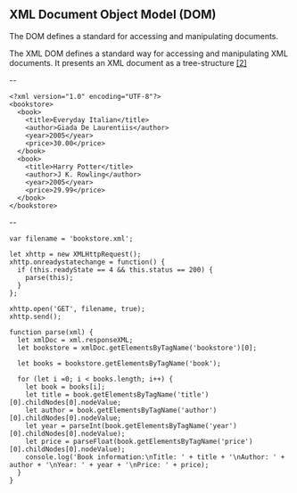 ## XML Document Object Model (DOM)

The DOM defines a standard for accessing and manipulating documents.

The XML DOM defines a standard way for accessing and manipulating XML documents. It presents an XML document as a tree-structure [\[2\]](https://www.w3schools.com/xml/xml_dom.asp)

--

```
<?xml version="1.0" encoding="UTF-8"?>
<bookstore>
  <book>
    <title>Everyday Italian</title>
    <author>Giada De Laurentiis</author>
    <year>2005</year>
    <price>30.00</price>
  </book>
  <book>
    <title>Harry Potter</title>
    <author>J K. Rowling</author>
    <year>2005</year>
    <price>29.99</price>
  </book>
</bookstore>
```

--

```
var filename = 'bookstore.xml';

let xhttp = new XMLHttpRequest();
xhttp.onreadystatechange = function() {
  if (this.readyState == 4 && this.status == 200) {
    parse(this);
  }
};

xhttp.open('GET', filename, true);
xhttp.send();

function parse(xml) {
  let xmlDoc = xml.responseXML;
  let bookstore = xmlDoc.getElementsByTagName('bookstore')[0];

  let books = bookstore.getElementsByTagName('book');

  for (let i =0; i < books.length; i++) {
    let book = books[i];
    let title = book.getElementsByTagName('title')[0].childNodes[0].nodeValue;
    let author = book.getElementsByTagName('author')[0].childNodes[0].nodeValue;
    let year = parseInt(book.getElementsByTagName('year')[0].childNodes[0].nodeValue);
    let price = parseFloat(book.getElementsByTagName('price')[0].childNodes[0].nodeValue);
    console.log('Book information:\nTitle: ' + title + '\nAuthor: ' + author + '\nYear: ' + year + '\nPrice: ' + price);
  }
}
```
